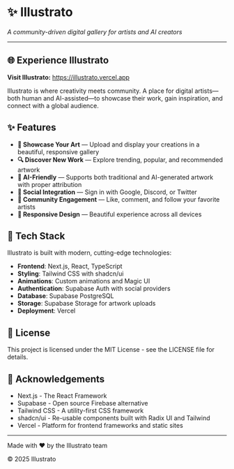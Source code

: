 # ✨ Illustrato

*A community-driven digital gallery for artists and AI creators*

---

## 🌐 Experience Illustrato

**Visit Illustrato:** https://illustrato.vercel.app

Illustrato is where creativity meets community. A place for digital artists—both human and AI-assisted—to showcase their work, gain inspiration, and connect with a global audience.

## ✨ Features

- **🎨 Showcase Your Art** — Upload and display your creations in a beautiful, responsive gallery
- **🔍 Discover New Work** — Explore trending, popular, and recommended artwork
- **🤖 AI-Friendly** — Supports both traditional and AI-generated artwork with proper attribution
- **👥 Social Integration** — Sign in with Google, Discord, or Twitter
- **💬 Community Engagement** — Like, comment, and follow your favorite artists
- **📱 Responsive Design** — Beautiful experience across all devices

## 🚀 Tech Stack

Illustrato is built with modern, cutting-edge technologies:

- **Frontend**: Next.js, React, TypeScript
- **Styling**: Tailwind CSS with shadcn/ui
- **Animations**: Custom animations and Magic UI
- **Authentication**: Supabase Auth with social providers
- **Database**: Supabase PostgreSQL
- **Storage**: Supabase Storage for artwork uploads
- **Deployment**: Vercel

## 📝 License

This project is licensed under the MIT License - see the LICENSE file for details.

## 🙏 Acknowledgements

- Next.js - The React Framework
- Supabase - Open source Firebase alternative
- Tailwind CSS - A utility-first CSS framework
- shadcn/ui - Re-usable components built with Radix UI and Tailwind
- Vercel - Platform for frontend frameworks and static sites

---

Made with ❤️ by the Illustrato team

© 2025 Illustrato
